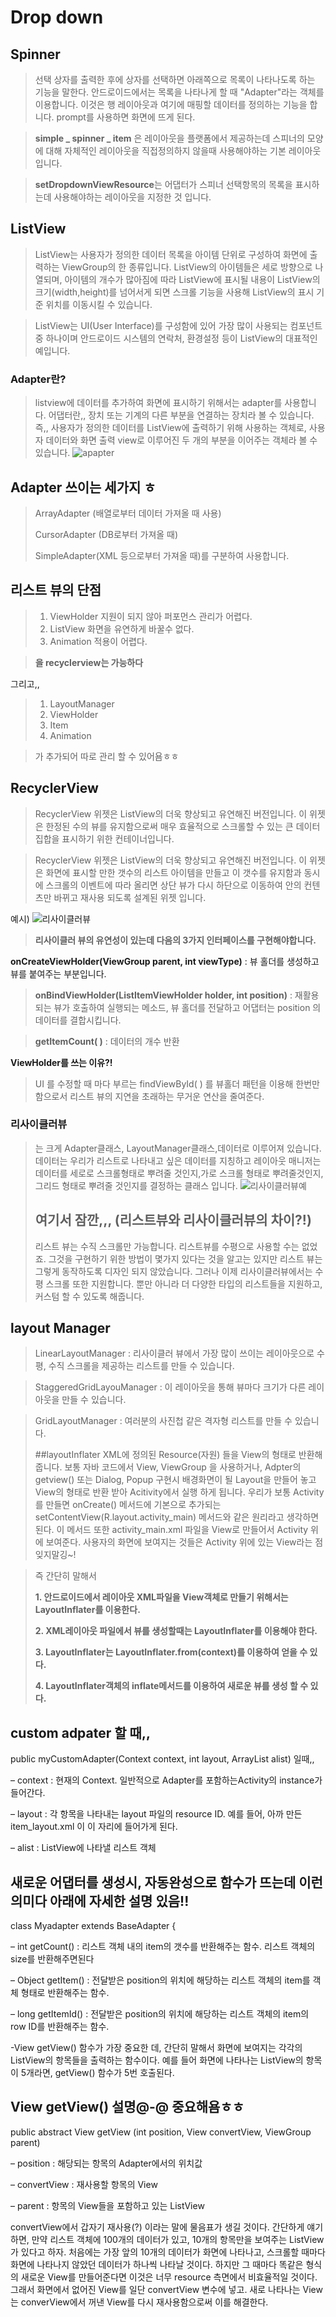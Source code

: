 # Drop down


 ## Spinner
> 선택 상자를 출력한 후에 상자를 선택하면 아래쪽으로 목록이 나타나도록 하는 기능을 말한다.
안드로이드에서는 목록을 나타나게 할 때 "Adapter"라는 객체를 이용합니다. 이것은 행 레이아웃과 여기에 매핑할 데이터를 정의하는 기능을 합니다.
prompt를 사용하면 화면에 뜨게 된다.


>**simple _ spinner _ item** 은 레이아웃을 플랫폼에서 제공하는데 스피너의 모양에 대해 자체적인 레이아웃을 직접정의하지 않을때 사용해야하는 기본 레이아웃입니다.


>**setDropdownViewResource**는 어댑터가 스피너 선택항목의 목록을 표시하는데 사용해야하는 레이아웃을 지정한 것 입니다.


## ListView
>ListView는 사용자가 정의한 데이터 목록을 아이템 단위로 구성하여 화면에 출력하는 ViewGroup의 한 종류입니다. ListView의 아이템들은 세로 방향으로 나열되며, 아이템의 개수가 많아짐에 따라 ListView에 표시될 내용이 ListView의 크기(width,height)를 넘어서게 되면 스크롤 기능을 사용해 ListView의 표시 기준 위치를 이동시킬 수 있습니다.


>ListView는 UI(User Interface)를 구성함에 있어 가장 많이 사용되는 컴포넌트 중 하나이며 안드로이드 시스템의 연락처, 환경설정 등이 ListView의 대표적인 예입니다.

### Adapter란?
>listview에 데이터를 추가하여 화면에 표시하기 위해서는 adapter를 사용합니다. 어댑터란,, 장치 또는 기계의 다른 부분을 연결하는 장치라 볼 수 있습니다. 즉,, 사용자가 정의한 데이터를 ListView에 출력하기 위해 사용하는 객체로, 사용자 데이터와 화면 출력 view로 이루어진 두 개의 부분을 이어주는 객체라 볼 수 있습니다.
![apapter](https://cdn-images-1.medium.com/max/1600/1*jm0tA6ShYwoCNKY2Pa1S0w.png)

## **Adapter 쓰이는 세가지 ㅎ**
>
>ArrayAdapter (배열로부터 데이터 가져올 때 사용)
>
>CursorAdapter (DB로부터 가져올 때)
>
>SimpleAdapter(XML 등으로부터 가져올 때)를 구분하여 사용합니다.

## 리스트 뷰의 단점
> 1. ViewHolder 지원이 되지 않아 퍼포먼스 관리가 어렵다.
> 2. ListView 화면을 유연하게 바꿀수 없다.
> 3. Animation 적용이 어렵다.

> **을 recyclerview는 가능하다**
> 
   그리고,, 
  
> 1. LayoutManager
> 2. ViewHolder
> 3. Item 
> 4. Animation

>가 추가되어 따로 관리 할 수 있어욤ㅎㅎ
>

## RecyclerView
>RecyclerView 위젯은 ListView의 더욱 향상되고 유연해진 버전입니다. 이 위젯은 한정된 수의 뷰를 유지함으로써 매우 효율적으로 스크롤할 수 있는 큰 데이터 집합을 표시하기 위한 컨테이너입니다.

>RecyclerView 위젯은 ListView의 더욱 향상되고 유연해진 버전입니다. 이 위젯은 화면에 표시할 만한 갯수의 리스트 아이템을 만들고 이 갯수를 유지함과 동시에 스크롤의 이벤트에 따라 올리면 상단 뷰가 다시 하단으로 이동하여 안의 컨텐츠만 바뀌고 재사용 되도록 설계된 위젯 입니다.
>
예시)
![리사이클러뷰](http://cfile29.uf.tistory.com/image/99ABAE3359EB3FE21716D5)

> **리사이클러 뷰의 유연성이 있는데 다음의 3가지 인터페이스를 구현해야합니다.**
> 
**onCreateViewHolder(ViewGroup parent, int viewType)**  : 뷰 홀더를 생성하고 뷰를 붙여주는 부분입니다.

> **onBindViewHolder(ListItemViewHolder holder, int position)** : 재활용 되는 뷰가 호출하여 실행되는 메소드, 뷰 홀더를 전달하고 어댑터는 position 의 데이터를 결합시킵니다.

> **getItemCount( )** : 데이터의 개수 반환

**ViewHolder를 쓰는 이유?!**
> UI 를 수정할 때 마다 부르는 findViewById( ) 를 뷰홀더 패턴을 이용해 한번만 함으로서 리스트 뷰의 지연을 초래하는 무거운 연산을 줄여준다.

 


### **리사이클러뷰**
> 는 크게 Adapter클래스, LayoutManager클래스,데이터로 이루어져 있습니다. 데이터는 우리가 리스트로 나타내고 싶은 데이터를 지칭하고 레이아웃 매니저는 데이터를 세로로 스크롤형태로 뿌려줄 것인지,가로 스크롤 형태로 뿌려줄것인지, 그리드 형태로 뿌려줄 것인지를 결정하는 클래스 입니다.
>![리사이클러뷰예](http://img1.daumcdn.net/thumb/R1920x0/?fname=http%3A%2F%2Fcfile24.uf.tistory.com%2Fimage%2F99180A3359EB7AE11E7972)
>
>## 여기서 잠깐,,, (리스트뷰와 리사이클러뷰의 차이?!)
>리스트 뷰는 수직 스크롤만 가능합니다. 리스트뷰를 수평으로 사용할 수는 없었죠. 그것을 구현하기 위한 방법이 몇가지 있다는 것을 알고는 있지만 리스트 뷰는 그렇게 동작하도록 디자인 되지 않았습니다. 그러나 이제 리사이클러뷰에서는 수평 스크롤 또한 지원합니다. 뿐만 아니라 더 다양한 타입의 리스트들을 지원하고, 커스텀 할 수 있도록 해줍니다. 

## layout Manager
> LinearLayoutManager : 리사이클러 뷰에서 가장 많이 쓰이는 레이아웃으로 수평, 수직 스크롤을 제공하는 리스트를 만들 수 있습니다.

> StaggeredGridLayouManager : 이 레이아웃을 통해 뷰마다 크기가 다른 레이아웃을 만들 수 있습니다.

> GridLayoutManager : 여러분의 사진첩 같은 격자형 리스트를 만들 수 있습니다.
> 
> ##layoutInflater
> XML에 정의된 Resource(자원) 들을 View의 형태로 반환해 줍니다. 보통 자바 코드에서 View, ViewGroup 을 사용하거나, Adpter의 getview() 또는 Dialog, Popup 구현시 배경화면이 될 Layout을 만들어 놓고 View의 형태로 반환 받아 Acitivity에서 실행 하게 됩니다.
우리가 보통 Activity를 만들면 onCreate() 메서드에 기본으로 추가되는 setContentView(R.layout.activity_main) 메서드와 같은 원리라고 생각하면 된다. 이 메서드 또한 activity_main.xml 파일을 View로 만들어서 Activity 위에 보여준다. 사용자의 화면에 보여지는 것들은 Activity 위에 있는 View라는 점 잊지말깅~!

>즉 간단히 말해서
>
>**1. 안드로이드에서 레이아웃 XML파일을 View객체로 만들기 위해서는 LayoutInflater를 이용한다.**
>
>**2. XML레이아웃 파일에서 뷰를 생성할때는 LayoutInflater를 이용해야 한다.**
>
>**3. LayoutInflater는 LayoutInflater.from(context)를 이용하여 얻을 수 있다.**
>
>**4. LayoutInflater객체의 inflate메서드를 이용하여 새로운 뷰를 생성 할 수 있다.**

## custom adpater 할 때,,
public myCustomAdapter(Context context, int layout, ArrayList<Item> alist) 일때,,

– context : 현재의 Context. 일반적으로 Adapter를 포함하는Activity의 instance가 들어간다.

– layout : 각 항목을 나타내는 layout 파일의 resource ID. 예를 들어, 아까 만든 item_layout.xml 이 이 자리에 들어가게 된다.

– alist : ListView에 나타낼 리스트 객체

## 새로운 어댑터를 생성시, 자동완성으로 함수가 뜨는데 이런 의미다 아래에 자세한 설명 있음!!
class Myadapter extends BaseAdapter {


– int getCount() : 리스트 객체 내의 item의 갯수를 반환해주는 함수. 리스트 객체의 size를 반환해주면된다

– Object getItem() : 전달받은 position의 위치에 해당하는 리스트 객체의 item를 객체 형태로 반환해주는 함수.

– long getItemId() : 전달받은 position의 위치에 해당하는 리스트 객체의 item의 row ID를 반환해주는 함수.

-View getView() 함수가 가장 중요한 데, 간단히 말해서 화면에 보여지는 각각의 ListView의 항목들을 출력하는 함수이다. 예를 들어 화면에 나타나는 ListView의 항목이 5개라면, getView() 함수가 5번 호출된다.

## View getView() 설명@-@ 중요해욤ㅎㅎ

public abstract View getView (int position, View convertView, ViewGroup parent)

– position : 해당되는 항목의 Adapter에서의 위치값

– convertView : 재사용할 항목의 View

– parent : 항목의 View들을 포함하고 있는 ListView

convertView에서 갑자기 재사용(?) 이라는 말에 물음표가 생길 것이다. 간단하게 얘기하면, 만약 리스트 객체에 100개의 데이터가 있고, 10개의 항목만을 보여주는 ListView가 있다고 하자. 처음에는 가장 앞의 10개의 데이터가 화면에 나타나고, 스크롤할 때마다 화면에 나타나지 않았던 데이터가 하나씩 나타날 것이다. 하지만 그 때마다 똑같은 형식의 새로운 View를 만들어준다면 이것은 너무 resource 측면에서 비효율적일 것이다. 그래서 화면에서 없어진 View를 일단 convertView 변수에 넣고. 새로 나타나는 View는 converView에서 꺼낸 View를 다시 재사용함으로써 이를 해결한다.



